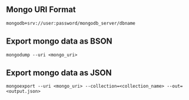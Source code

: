 ## Mongo URI Format
    mongodb+srv://user:password/mongodb_server/dbname

## Export mongo data as BSON
    mongodump --uri <mongo_uri>

## Export mongo data as JSON
    mongoexport --uri <mongo_uri> --collection=<collection_name> --out=<output.json>
